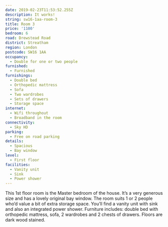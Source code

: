 ```yaml
---
date: 2019-02-23T11:53:52.255Z
description: It works!
string: sw16-1aa-room-3
title: Room 3
price: '1100'
bedroom: 6
road: Drewstead Road
district: Streatham
region: London
postcode: SW16 1AA
occupancy:
  - Double for one or two people
furnished:
  - Furnished
furnishings:
  - Double bed
  - Orthopedic mattress
  - Sofa
  - Two wardrobes
  - Sets of drawers
  - Storage space
internet:
  - Wifi throughout
  - Broadband in the room
connectivity:
  - Sky HD
parking:
  - Free on road parking
details:
  - Spacious
  - Bay window
level:
  - First floor
facilities:
  - Vanity unit
  - Sink
  - Power shower
---
```

This 1st floor room is the Master bedroom of the house. It’s a very generous size and has a lovely original bay window. The room suits 1 or 2 people who’d value a bit of extra storage space. You’ll find a vanity unit with sink and also an integrated power shower. Furniture includes: double bed with orthopedic mattress, sofa, 2 wardrobes and 2 chests of drawers. Floors are dark wood stained.
